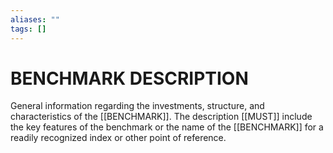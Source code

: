 ```yaml
---
aliases: ""
tags: []
---
```

# BENCHMARK DESCRIPTION
General information regarding the investments, structure, and characteristics of the [[BENCHMARK]]. The description [[MUST]] include the key features of the benchmark or the name of the [[BENCHMARK]] for a readily recognized index or other point of reference.